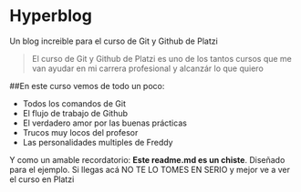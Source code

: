 # Hyperblog
Un blog increible para el curso de Git y Github de Platzi
>El curso de Git y Github de Platzi es uno de los tantos cursos que me van ayudar en mi carrera profesional y alcanzár lo que quiero

##En este curso vemos de todo un poco:
* Todos los comandos de Git
* El flujo de trabajo de Github
* El verdadero amor por las buenas prácticas
* Trucos muy locos del profesor
* Las personalidades multiples de Freddy

Y como un amable recordatorio: **Este readme.md es un chiste**. Diseñado para el ejemplo. Si llegas acá NO TE LO TOMES EN SERIO y mejor ve a ver el curso en Platzi
